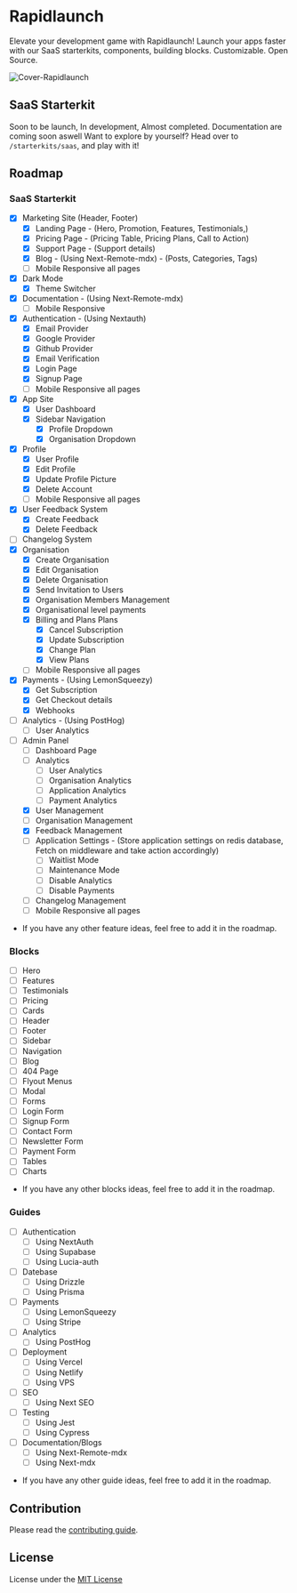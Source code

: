 # Rapidlaunch
Elevate your development game with Rapidlaunch! Launch your apps faster with our SaaS starterkits, components, building blocks. Customizable. Open Source.

![Cover-Rapidlaunch](https://utfs.io/f/4ae0ddb1-4260-46f5-aa7c-70408cc192b9-aadavt.png)

## SaaS Starterkit

Soon to be launch, In development, Almost completed.
Documentation are coming soon aswell
Want to explore by yourself? Head over to `/starterkits/saas`, and play with it!

## Roadmap

### SaaS Starterkit

- [x] Marketing Site (Header, Footer)
  - [x] Landing Page - (Hero, Promotion, Features, Testimonials,)
  - [x] Pricing Page - (Pricing Table, Pricing Plans, Call to Action)
  - [x] Support Page - (Support details)
  - [x] Blog - (Using Next-Remote-mdx) - (Posts, Categories, Tags)
  - [ ] Mobile Responsive all pages   
- [x] Dark Mode
  - [x] Theme Switcher
- [x] Documentation - (Using Next-Remote-mdx)
  - [ ] Mobile Responsive
- [x] Authentication - (Using Nextauth)
  - [x] Email Provider
  - [x] Google Provider
  - [x] Github Provider
  - [x] Email Verification
  - [x] Login Page
  - [x] Signup Page
  - [ ] Mobile Responsive all pages
- [x] App Site
  - [x] User Dashboard
  - [x] Sidebar Navigation
    - [x] Profile Dropdown
    - [x] Organisation Dropdown
- [x] Profile
  - [x] User Profile
  - [x] Edit Profile
  - [x] Update Profile Picture
  - [x] Delete Account
  - [ ] Mobile Responsive all pages
- [x] User Feedback System
  - [x] Create Feedback
  - [x] Delete Feedback
- [ ] Changelog System
- [x] Organisation
  - [x] Create Organisation
  - [x] Edit Organisation
  - [x] Delete Organisation
  - [x] Send Invitation to Users
  - [x] Organisation Members Management
  - [x] Organisational level payments
  - [x] Billing and Plans Plans
    - [x] Cancel Subscription
    - [x] Update Subscription
    - [x] Change Plan
    - [x] View Plans
  - [ ] Mobile Responsive all pages
- [x] Payments - (Using LemonSqueezy)
  - [x] Get Subscription
  - [x] Get Checkout details
  - [x] Webhooks
- [ ] Analytics - (Using PostHog)
  - [ ] User Analytics
- [ ] Admin Panel
  - [ ] Dashboard Page
  - [ ] Analytics
    - [ ] User Analytics
    - [ ] Organisation Analytics
    - [ ] Application Analytics
    - [ ] Payment Analytics
  - [x] User Management
  - [ ] Organisation Management
  - [x] Feedback Management
  - [ ] Application Settings - (Store application settings on redis database, Fetch on middleware and take action accordingly)
    - [ ] Waitlist Mode
    - [ ] Maintenance Mode
    - [ ] Disable Analytics
    - [ ] Disable Payments
  - [ ] Changelog Management
  - [ ] Mobile Responsive all pages

- If you have any other feature ideas, feel free to add it in the roadmap.

### Blocks

- [ ] Hero
- [ ] Features
- [ ] Testimonials
- [ ] Pricing
- [ ] Cards
- [ ] Header
- [ ] Footer
- [ ] Sidebar
- [ ] Navigation
- [ ] Blog
- [ ] 404 Page
- [ ] Flyout Menus
- [ ] Modal
- [ ] Forms
 - [ ] Login Form
 - [ ] Signup Form
 - [ ] Contact Form
 - [ ] Newsletter Form
 - [ ] Payment Form
- [ ] Tables
- [ ] Charts

- If you have any other blocks ideas, feel free to add it in the roadmap.

### Guides

- [ ] Authentication
  - [ ] Using NextAuth
  - [ ] Using Supabase
  - [ ] Using Lucia-auth
- [ ] Datebase
  - [ ] Using Drizzle
  - [ ] Using Prisma
- [ ] Payments
  - [ ] Using LemonSqueezy
  - [ ] Using Stripe
- [ ] Analytics
  - [ ] Using PostHog
- [ ] Deployment
  - [ ] Using Vercel
  - [ ] Using Netlify
  - [ ] Using VPS
- [ ] SEO
  - [ ] Using Next SEO
- [ ] Testing
  - [ ] Using Jest
  - [ ] Using Cypress
- [ ] Documentation/Blogs
  - [ ] Using Next-Remote-mdx
  - [ ] Using Next-mdx

- If you have any other guide ideas, feel free to add it in the roadmap.
    

## Contribution

Please read the [contributing guide](https://github.com/alifarooq9/rapidlaunch/blob/main/CONTRIBUTING.md).

## License

License under the [MIT License](https://github.com/alifarooq9/rapidlaunch/blob/main/LICENSE.md)
